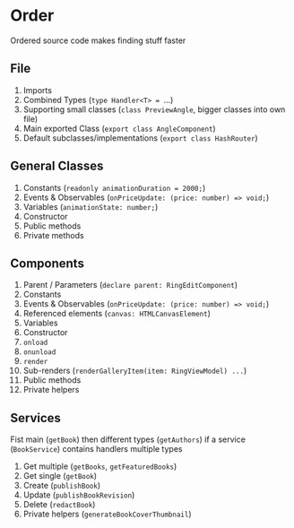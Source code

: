 # Order
Ordered source code makes finding stuff faster

## File
1. Imports
2. Combined Types (`type Handler<T> = `...)
3. Supporting small classes (`class PreviewAngle`, bigger classes into own file)
4. Main exported Class (`export class AngleComponent`)
5. Default subclasses/implementations (`export class HashRouter`)

## General Classes
1. Constants (`readonly animationDuration = 2000;`)
2. Events & Observables (`onPriceUpdate: (price: number) => void;`)
3. Variables (`animationState: number;`)
4. Constructor
5. Public methods
6. Private methods

## Components
1. Parent / Parameters (`declare parent: RingEditComponent`)
2. Constants
3. Events & Observables (`onPriceUpdate: (price: number) => void;`)
4. Referenced elements (`canvas: HTMLCanvasElement`)
5. Variables
6. Constructor
7. `onload`
8. `onunload`
9. `render`
10. Sub-renders (`renderGalleryItem(item: RingViewModel) ...`)
11. Public methods
12. Private helpers

## Services
Fist main (`getBook`) then different types (`getAuthors`) if a service (`BookService`) contains handlers multiple types

1. Get multiple (`getBooks`, `getFeaturedBooks`)
2. Get single (`getBook`)
3. Create (`publishBook`)
4. Update (`publishBookRevision`)
5. Delete (`redactBook`)
7. Private helpers (`generateBookCoverThumbnail`)